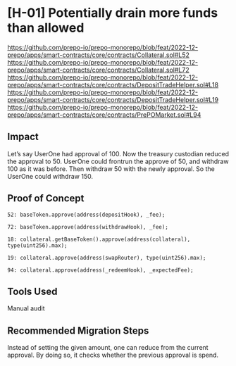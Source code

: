 # [H-01] Potentially drain more funds than allowed

https://github.com/prepo-io/prepo-monorepo/blob/feat/2022-12-prepo/apps/smart-contracts/core/contracts/Collateral.sol#L52
https://github.com/prepo-io/prepo-monorepo/blob/feat/2022-12-prepo/apps/smart-contracts/core/contracts/Collateral.sol#L72
https://github.com/prepo-io/prepo-monorepo/blob/feat/2022-12-prepo/apps/smart-contracts/core/contracts/DepositTradeHelper.sol#L18
https://github.com/prepo-io/prepo-monorepo/blob/feat/2022-12-prepo/apps/smart-contracts/core/contracts/DepositTradeHelper.sol#L19
https://github.com/prepo-io/prepo-monorepo/blob/feat/2022-12-prepo/apps/smart-contracts/core/contracts/PrePOMarket.sol#L94

## Impact

Let’s say UserOne had approval of 100. Now the treasury custodian reduced the approval to 50. UserOne could frontrun the approve of 50, and withdraw 100 as it was before. Then withdraw 50 with the newly approval. So the UserOne could withdraw 150.

## Proof of Concept

```solidity
52: baseToken.approve(address(depositHook), _fee);

72: baseToken.approve(address(withdrawHook), _fee);
```

```solidity
18: collateral.getBaseToken().approve(address(collateral), type(uint256).max);

19: collateral.approve(address(swapRouter), type(uint256).max);
```

```solidity
94: collateral.approve(address(_redeemHook), _expectedFee);
```

## Tools Used

Manual audit

## Recommended Migration Steps

Instead of setting the given amount, one can reduce from the current approval. By doing so, it checks whether the previous approval is spend.
